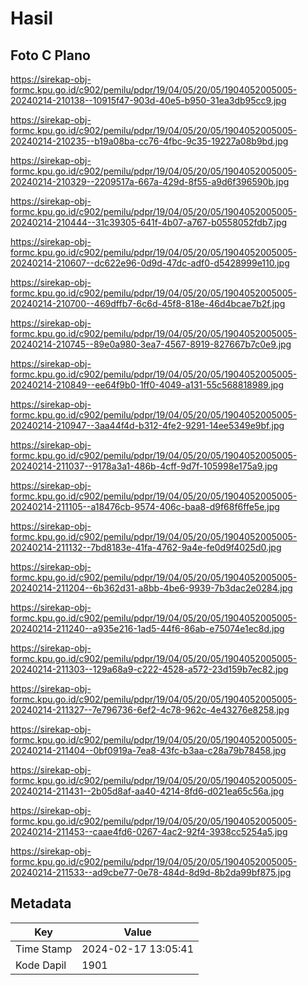 # Hasil

## Foto C Plano

https://sirekap-obj-formc.kpu.go.id/c902/pemilu/pdpr/19/04/05/20/05/1904052005005-20240214-210138--10915f47-903d-40e5-b950-31ea3db95cc9.jpg

https://sirekap-obj-formc.kpu.go.id/c902/pemilu/pdpr/19/04/05/20/05/1904052005005-20240214-210235--b19a08ba-cc76-4fbc-9c35-19227a08b9bd.jpg

https://sirekap-obj-formc.kpu.go.id/c902/pemilu/pdpr/19/04/05/20/05/1904052005005-20240214-210329--2209517a-667a-429d-8f55-a9d6f396590b.jpg

https://sirekap-obj-formc.kpu.go.id/c902/pemilu/pdpr/19/04/05/20/05/1904052005005-20240214-210444--31c39305-641f-4b07-a767-b0558052fdb7.jpg

https://sirekap-obj-formc.kpu.go.id/c902/pemilu/pdpr/19/04/05/20/05/1904052005005-20240214-210607--dc622e96-0d9d-47dc-adf0-d5428999e110.jpg

https://sirekap-obj-formc.kpu.go.id/c902/pemilu/pdpr/19/04/05/20/05/1904052005005-20240214-210700--469dffb7-6c6d-45f8-818e-46d4bcae7b2f.jpg

https://sirekap-obj-formc.kpu.go.id/c902/pemilu/pdpr/19/04/05/20/05/1904052005005-20240214-210745--89e0a980-3ea7-4567-8919-827667b7c0e9.jpg

https://sirekap-obj-formc.kpu.go.id/c902/pemilu/pdpr/19/04/05/20/05/1904052005005-20240214-210849--ee64f9b0-1ff0-4049-a131-55c568818989.jpg

https://sirekap-obj-formc.kpu.go.id/c902/pemilu/pdpr/19/04/05/20/05/1904052005005-20240214-210947--3aa44f4d-b312-4fe2-9291-14ee5349e9bf.jpg

https://sirekap-obj-formc.kpu.go.id/c902/pemilu/pdpr/19/04/05/20/05/1904052005005-20240214-211037--9178a3a1-486b-4cff-9d7f-105998e175a9.jpg

https://sirekap-obj-formc.kpu.go.id/c902/pemilu/pdpr/19/04/05/20/05/1904052005005-20240214-211105--a18476cb-9574-406c-baa8-d9f68f6ffe5e.jpg

https://sirekap-obj-formc.kpu.go.id/c902/pemilu/pdpr/19/04/05/20/05/1904052005005-20240214-211132--7bd8183e-41fa-4762-9a4e-fe0d9f4025d0.jpg

https://sirekap-obj-formc.kpu.go.id/c902/pemilu/pdpr/19/04/05/20/05/1904052005005-20240214-211204--6b362d31-a8bb-4be6-9939-7b3dac2e0284.jpg

https://sirekap-obj-formc.kpu.go.id/c902/pemilu/pdpr/19/04/05/20/05/1904052005005-20240214-211240--a935e216-1ad5-44f6-86ab-e75074e1ec8d.jpg

https://sirekap-obj-formc.kpu.go.id/c902/pemilu/pdpr/19/04/05/20/05/1904052005005-20240214-211303--129a68a9-c222-4528-a572-23d159b7ec82.jpg

https://sirekap-obj-formc.kpu.go.id/c902/pemilu/pdpr/19/04/05/20/05/1904052005005-20240214-211327--7e796736-6ef2-4c78-962c-4e43276e8258.jpg

https://sirekap-obj-formc.kpu.go.id/c902/pemilu/pdpr/19/04/05/20/05/1904052005005-20240214-211404--0bf0919a-7ea8-43fc-b3aa-c28a79b78458.jpg

https://sirekap-obj-formc.kpu.go.id/c902/pemilu/pdpr/19/04/05/20/05/1904052005005-20240214-211431--2b05d8af-aa40-4214-8fd6-d021ea65c56a.jpg

https://sirekap-obj-formc.kpu.go.id/c902/pemilu/pdpr/19/04/05/20/05/1904052005005-20240214-211453--caae4fd6-0267-4ac2-92f4-3938cc5254a5.jpg

https://sirekap-obj-formc.kpu.go.id/c902/pemilu/pdpr/19/04/05/20/05/1904052005005-20240214-211533--ad9cbe77-0e78-484d-8d9d-8b2da99bf875.jpg


## Metadata

| Key        | Value               |
| ---------- | ------------------- |
| Time Stamp | 2024-02-17 13:05:41 |
| Kode Dapil | 1901                |



